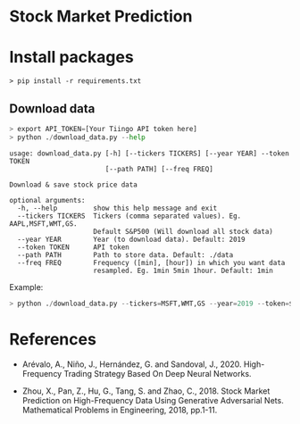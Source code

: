 # Stock Market Prediction

# Install packages

```shell
> pip install -r requirements.txt
```

## Download data

```python
> export API_TOKEN=[Your Tiingo API token here]
> python ./download_data.py --help
```

```
usage: download_data.py [-h] [--tickers TICKERS] [--year YEAR] --token TOKEN
                        [--path PATH] [--freq FREQ]

Download & save stock price data

optional arguments:
  -h, --help         show this help message and exit
  --tickers TICKERS  Tickers (comma separated values). Eg. AAPL,MSFT,WMT,GS.
                     Default S&P500 (Will download all stock data)
  --year YEAR        Year (to download data). Default: 2019
  --token TOKEN      API token
  --path PATH        Path to store data. Default: ./data
  --freq FREQ        Frequency ([min], [hour]) in which you want data
                     resampled. Eg. 1min 5min 1hour. Default: 1min
```

Example:

```python
> python ./download_data.py --tickers=MSFT,WMT,GS --year=2019 --token=$API_TOKEN --path=./data --freq=1min
```

# References
- Arévalo, A., Niño, J., Hernández, G. and Sandoval, J., 2020. High-Frequency Trading Strategy Based On Deep Neural Networks.

- Zhou, X., Pan, Z., Hu, G., Tang, S. and Zhao, C., 2018. Stock Market Prediction on High-Frequency Data Using Generative Adversarial Nets. Mathematical Problems in Engineering, 2018, pp.1-11.
